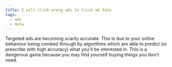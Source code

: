 ```yaml
---
title: I will click wrong ads to trick ad data.
tags:
  - ads
  - data
---
```

Targeted ads are becoming scarily accurate. This is due to your online behaviour being combed through by algorithms which are able to predict (or prescribe with high accuracy) what you'll be interested in. This is a dangerous game because you may find yourself buying things you don't need.
